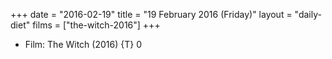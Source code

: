 +++
date = "2016-02-19"
title = "19 February 2016 (Friday)"
layout = "daily-diet"
films = ["the-witch-2016"]
+++


* Film: The Witch (2016) {T} 0
